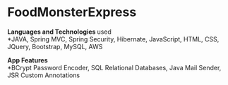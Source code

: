 # FoodMonsterExpress
 
<b>Languages and Technologies </b>used <br>
*JAVA, Spring MVC, Spring Security, Hibernate, JavaScript, HTML, CSS, JQuery, Bootstrap, MySQL, AWS

<b>App Features</b><br>
*BCrypt Password Encoder, SQL Relational Databases, Java Mail Sender, JSR Custom Annotations
